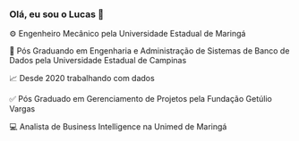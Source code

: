 ### Olá, eu sou o Lucas 👋

⚙️ Engenheiro Mecânico pela Universidade Estadual de Maringá  

📖 Pós Graduando em Engenharia e Administração de Sistemas de Banco de Dados pela Universidade Estadual de Campinas 

📈 Desde 2020 trabalhando com dados 

✅ Pós Graduado em Gerenciamento de Projetos pela Fundação Getúlio Vargas

💻 Analista de Business Intelligence na Unimed de Maringá


<!--
**lucasbrancalhao/lucasbrancalhao** is a ✨ _special_ ✨ repository because its `README.md` (this file) appears on your GitHub profile.

Here are some ideas to get you started:

- 🔭 I’m currently working on ...
- 🌱 I’m currently learning ...
- 👯 I’m looking to collaborate on ...
- 🤔 I’m looking for help with ...
- 💬 Ask me about ...
- 📫 How to reach me: ...
- 😄 Pronouns: ...
- ⚡ Fun fact: ...
-->
